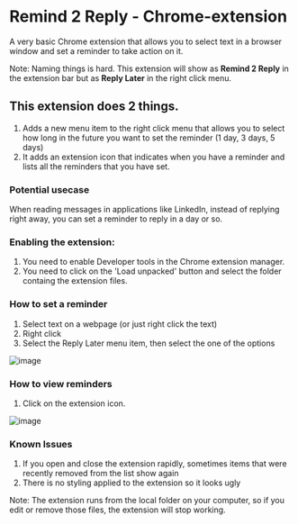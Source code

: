 # Remind 2 Reply - Chrome-extension
A very basic Chrome extension that allows you to select text in a browser window and set a reminder to take action on it.

Note: Naming things is hard. This extension will show as **Remind 2 Reply** in the extension bar but as **Reply Later** in the right click menu.

## This extension does 2 things.
1. Adds a new menu item to the right click menu that allows you to select how long in the future you want to set the reminder (1 day, 3 days, 5 days)
2. It adds an extension icon that indicates when you have a reminder and lists all the reminders that you have set.


### Potential usecase
When reading messages in applications like LinkedIn, instead of replying right away, you can set a reminder to reply in a day or so.

### Enabling the extension:
1. You need to enable Developer tools in the Chrome extension manager.
2. You need to click on the 'Load unpacked' button and select the folder containg the extension files.


### How to set a reminder
1. Select text on a webpage (or just right click the text)
2. Right click
3. Select the Reply Later menu item, then select the one of the options

![image](https://github.com/Gavin-Steele/remind-me/assets/5500139/70cd9a5f-886d-4b5b-965c-1f59131109a5)


### How to view reminders
1. Click on the extension icon.

![image](https://github.com/Gavin-Steele/remind-me/assets/5500139/d798b6ad-a28f-4bc6-a19e-474ff052d754)


### Known Issues
1. If you open and close the extension rapidly, sometimes items that were recently removed from the list show again
2. There is no styling applied to the extension so it looks ugly

Note: The extension runs from the local folder on your computer, so if you edit or remove those files, the extension will stop working.

